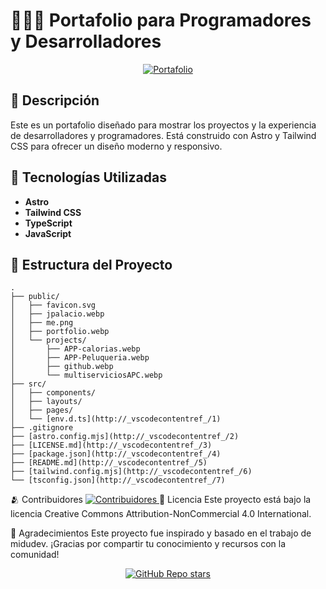 # 👨🏻‍💻 Portafolio para Programadores y Desarrolladores

<div align="center">
  <a href="https://porfolio.dev/">
    <img src="./public/porfolio.webp" alt="Portafolio">
  </a>
</div>

## 📖 Descripción

Este es un portafolio diseñado para mostrar los proyectos y la experiencia de desarrolladores y programadores. Está construido con Astro y Tailwind CSS para ofrecer un diseño moderno y responsivo.

## 🚀 Tecnologías Utilizadas

- **Astro**
- **Tailwind CSS**
- **TypeScript**
- **JavaScript**

## 📂 Estructura del Proyecto

```plaintext
.
├── public/
│   ├── favicon.svg
│   ├── jpalacio.webp
│   ├── me.png
│   ├── portfolio.webp
│   └── projects/
│       ├── APP-calorias.webp
│       ├── APP-Peluqueria.webp
│       ├── github.webp
│       └── multiserviciosAPC.webp
├── src/
│   ├── components/
│   ├── layouts/
│   ├── pages/
│   └── [env.d.ts](http://_vscodecontentref_/1)
├── .gitignore
├── [astro.config.mjs](http://_vscodecontentref_/2)
├── [LICENSE.md](http://_vscodecontentref_/3)
├── [package.json](http://_vscodecontentref_/4)
├── [README.md](http://_vscodecontentref_/5)
├── [tailwind.config.mjs](http://_vscodecontentref_/6)
└── [tsconfig.json](http://_vscodecontentref_/7)
```

🫂 Contribuidores <a href="https://github.com/midudev/porfolio.dev/graphs/contributors"> <img src="https://contrib.rocks/image?repo=midudev/porfolio.dev" alt="Contribuidores"> </a> 📄 Licencia Este proyecto está bajo la licencia Creative Commons Attribution-NonCommercial 4.0 International.

🙏 Agradecimientos Este proyecto fue inspirado y basado en el trabajo de midudev. ¡Gracias por compartir tu conocimiento y recursos con la comunidad!

<div align="center"> <a href="https://github.com/midudev/porfolio.dev"> <img src="https://img.shields.io/github/stars/midudev/porfolio.dev?style=social" alt="GitHub Repo stars"> </a> </div>
